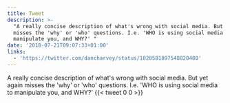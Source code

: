 ```yaml
---
title: Tweet
description: >-
  "A really concise description of what's wrong with social media. But yet again
  misses the 'why' or 'who' questions. I.e. 'WHO is using social media to
  manipulate you, and WHY?' "
date: '2018-07-21T09:07:33+01:00'
links:
  - 'https://twitter.com/dancharvey/status/1020581897548820480'
---
```

A really concise description of what's wrong with social media. But yet again misses the 'why' or 'who' questions. I.e. 'WHO is using social media to manipulate you, and WHY?' 
      {{< tweet 0 0 >}}
    
